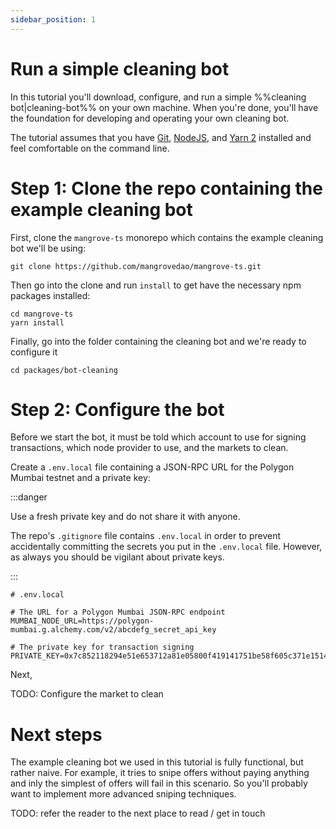 ```yaml
---
sidebar_position: 1
---
```


# Run a simple cleaning bot
In this tutorial you'll download, configure, and run a simple %%cleaning bot|cleaning-bot%% on your own machine.
When you're done, you'll have the foundation for developing and operating your own cleaning bot.

The tutorial assumes that you have [Git](https://git-scm.com/), [NodeJS](https://nodejs.org/), and [Yarn 2](https://yarnpkg.com/getting-started/install) installed and feel comfortable on the command line.


# Step 1: Clone the repo containing the example cleaning bot
First, clone the `mangrove-ts` monorepo which contains the example cleaning bot we'll be using:

```shell
git clone https://github.com/mangrovedao/mangrove-ts.git
```

Then go into the clone and run `install` to get have the necessary npm packages installed:

```shell
cd mangrove-ts
yarn install
```

Finally, go into the folder containing the cleaning bot and we're ready to configure it

```shell
cd packages/bot-cleaning
```


# Step 2: Configure the bot

Before we start the bot, it must be told which account to use for signing transactions, which node provider to use, and the markets to clean.

Create a `.env.local` file containing a JSON-RPC URL for the Polygon Mumbai testnet and a private key:

:::danger

Use a fresh private key and do not share it with anyone.

The repo's `.gitignore` file contains `.env.local` in order to prevent accidentally committing the secrets you put in the `.env.local` file. However, as always you should be vigilant about private keys.

:::

```
# .env.local

# The URL for a Polygon Mumbai JSON-RPC endpoint
MUMBAI_NODE_URL=https://polygon-mumbai.g.alchemy.com/v2/abcdefg_secret_api_key

# The private key for transaction signing
PRIVATE_KEY=0x7c852118294e51e653712a81e05800f419141751be58f605c371e15141b007a6
```


Next, 

TODO: Configure the market to clean



# Next steps

The example cleaning bot we used in this tutorial is fully functional, but rather naive. For example, it tries to snipe offers without paying anything and inly the simplest of offers will fail in this scenario. So you'll probably want to implement more advanced sniping techniques.

TODO: refer the reader to the next place to read / get in touch
